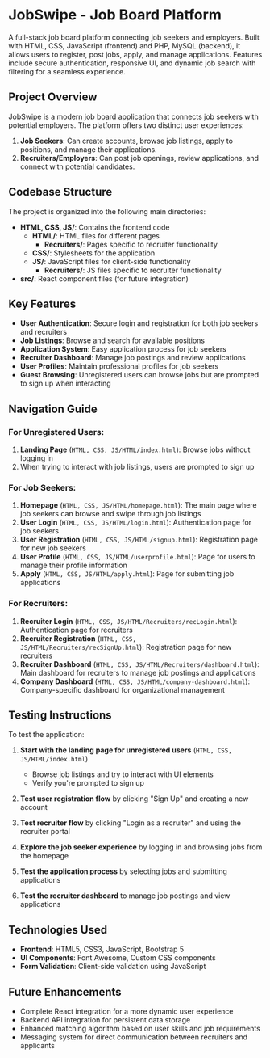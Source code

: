 # JobSwipe - Job Board Platform

A full-stack job board platform connecting job seekers and employers. Built with HTML, CSS, JavaScript (frontend) and PHP, MySQL (backend), it allows users to register, post jobs, apply, and manage applications. Features include secure authentication, responsive UI, and dynamic job search with filtering for a seamless experience.

## Project Overview

JobSwipe is a modern job board application that connects job seekers with potential employers. The platform offers two distinct user experiences:

1. **Job Seekers**: Can create accounts, browse job listings, apply to positions, and manage their applications.
2. **Recruiters/Employers**: Can post job openings, review applications, and connect with potential candidates.

## Codebase Structure

The project is organized into the following main directories:

- **HTML, CSS, JS/**: Contains the frontend code
  - **HTML/**: HTML files for different pages
    - **Recruiters/**: Pages specific to recruiter functionality
  - **CSS/**: Stylesheets for the application
  - **JS/**: JavaScript files for client-side functionality
    - **Recruiters/**: JS files specific to recruiter functionality
- **src/**: React component files (for future integration)

## Key Features

- **User Authentication**: Secure login and registration for both job seekers and recruiters
- **Job Listings**: Browse and search for available positions
- **Application System**: Easy application process for job seekers
- **Recruiter Dashboard**: Manage job postings and review applications
- **User Profiles**: Maintain professional profiles for job seekers
- **Guest Browsing**: Unregistered users can browse jobs but are prompted to sign up when interacting

## Navigation Guide

### For Unregistered Users:
1. **Landing Page** (`HTML, CSS, JS/HTML/index.html`): Browse jobs without logging in
2. When trying to interact with job listings, users are prompted to sign up

### For Job Seekers:

1. **Homepage** (`HTML, CSS, JS/HTML/homepage.html`): The main page where job seekers can browse and swipe through job listings
2. **User Login** (`HTML, CSS, JS/HTML/login.html`): Authentication page for job seekers
3. **User Registration** (`HTML, CSS, JS/HTML/signup.html`): Registration page for new job seekers
4. **User Profile** (`HTML, CSS, JS/HTML/userprofile.html`): Page for users to manage their profile information
5. **Apply** (`HTML, CSS, JS/HTML/apply.html`): Page for submitting job applications

### For Recruiters:

1. **Recruiter Login** (`HTML, CSS, JS/HTML/Recruiters/recLogin.html`): Authentication page for recruiters
2. **Recruiter Registration** (`HTML, CSS, JS/HTML/Recruiters/recSignUp.html`): Registration page for new recruiters
3. **Recruiter Dashboard** (`HTML, CSS, JS/HTML/Recruiters/dashboard.html`): Main dashboard for recruiters to manage job postings and applications
4. **Company Dashboard** (`HTML, CSS, JS/HTML/company-dashboard.html`): Company-specific dashboard for organizational management

## Testing Instructions

To test the application:

1. **Start with the landing page for unregistered users** (`HTML, CSS, JS/HTML/index.html`)
   - Browse job listings and try to interact with UI elements
   - Verify you're prompted to sign up

2. **Test user registration flow** by clicking "Sign Up" and creating a new account
3. **Test recruiter flow** by clicking "Login as a recruiter" and using the recruiter portal
4. **Explore the job seeker experience** by logging in and browsing jobs from the homepage
5. **Test the application process** by selecting jobs and submitting applications
6. **Test the recruiter dashboard** to manage job postings and view applications

## Technologies Used

- **Frontend**: HTML5, CSS3, JavaScript, Bootstrap 5
- **UI Components**: Font Awesome, Custom CSS components
- **Form Validation**: Client-side validation using JavaScript

## Future Enhancements

- Complete React integration for a more dynamic user experience
- Backend API integration for persistent data storage
- Enhanced matching algorithm based on user skills and job requirements
- Messaging system for direct communication between recruiters and applicants
